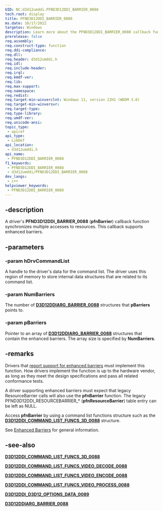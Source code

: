 ```yaml
---
UID: NC:d3d12umddi.PFND3D12DDI_BARRIER_0088
tech.root: display
title: PFND3D12DDI_BARRIER_0088
ms.date: 10/17/2022
targetos: Windows
description: Learn more about the PFND3D12DDI_BARRIER_0088 callback function.
prerelease: false
req.assembly: 
req.construct-type: function
req.ddi-compliance: 
req.dll: 
req.header: d3d12umddi.h
req.idl: 
req.include-header: 
req.irql: 
req.kmdf-ver: 
req.lib: 
req.max-support: 
req.namespace: 
req.redist: 
req.target-min-winverclnt: Windows 11, version 22H2 (WDDM 3.0)
req.target-min-winversvr: 
req.target-type: 
req.type-library: 
req.umdf-ver: 
req.unicode-ansi: 
topic_type:
 - apiref
api_type:
 - LibDef
api_location:
 - d3d12umddi.h
api_name:
 - PFND3D12DDI_BARRIER_0088
f1_keywords:
 - PFND3D12DDI_BARRIER_0088
 - d3d12umddi/PFND3D12DDI_BARRIER_0088
dev_langs:
 - c++
helpviewer_keywords:
 - PFND3D12DDI_BARRIER_0088
---
```


## -description

A driver's **PFND3D12DDI_BARRIER_0088** (**pfnBarrier**) callback function synchronizes multiple accesses to resources. This callback supports enhanced barriers.

## -parameters

### -param hDrvCommandList

A handle to the driver's data for the command list. The driver uses this region of memory to store internal data structures that are related to its command list.

### -param NumBarriers

The number of [**D3D12DDIARG_BARRIER_0088**](ns-d3d12umddi-d3d12ddiarg_barrier_0088.md) structures that **pBarriers** points to.

### -param pBarriers

Pointer to an array of [**D3D12DDIARG_BARRIER_0088**](ns-d3d12umddi-d3d12ddiarg_barrier_0088.md) structures that contain the enhanced barriers. The array size is specified by **NumBarriers**.

## -remarks

Drivers that [report support for enhanced barriers](ns-d3d12umddi-d3d12ddi_d3d12_options_data_0089.md) must implement this function. How drivers implement the function is up to the hardware vendor, as long as they meet the design specifications and pass all related conformance tests.

A driver supporting enhanced barriers must expect that legacy ResourceBarrier calls will also use the **pfnBarrier** function. The legacy PFND3D12DDI_RESOURCEBARRIER_* (**pfnResourceBarrier**) table entry can be left as NULL.

Access **pfnBarrier** by using a command list functions structure such as the [**D3D12DDI_COMMAND_LIST_FUNCS_3D_0088**](ns-d3d12umddi-d3d12ddi_command_list_funcs_3d_0088.md) structure.

See [Enhanced Barriers](/windows-hardware/drivers/display/enhanced-barriers) for general information.

## -see-also

[**D3D12DDI_COMMAND_LIST_FUNCS_3D_0088**](ns-d3d12umddi-d3d12ddi_command_list_funcs_3d_0088.md)

[**D3D12DDI_COMMAND_LIST_FUNCS_VIDEO_DECODE_0088**](ns-d3d12umddi-d3d12ddi_command_list_funcs_video_decode_0088.md)

[**D3D12DDI_COMMAND_LIST_FUNCS_VIDEO_ENCODE_0088**](ns-d3d12umddi-d3d12ddi_command_list_funcs_video_encode_0088.md)

[**D3D12DDI_COMMAND_LIST_FUNCS_VIDEO_PROCESS_0088**](ns-d3d12umddi-d3d12ddi_command_list_funcs_video_process_0088.md)

[**D3D12DDI_D3D12_OPTIONS_DATA_0089**](ns-d3d12umddi-d3d12ddi_d3d12_options_data_0089.md)

[**D3D12DDIARG_BARRIER_0088**](ns-d3d12umddi-d3d12ddiarg_barrier_0088.md)
